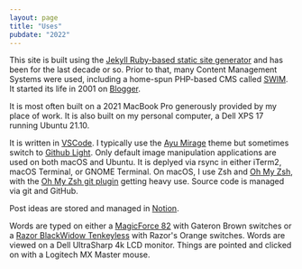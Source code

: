 ```yaml
---
layout: page
title: "Uses"
pubdate: "2022"
---
```


This site is built using the [Jekyll Ruby-based static site generator](https://jekyllrb.com/) and has been for the last decade or so. Prior to that, many Content Management Systems were used, including a home-spun PHP-based CMS called [SWIM](https://daniel.industries/2017/12/26/swim-stock-take-part-2/). It started its life in 2001 on [Blogger](https://www.blogger.com/).

It is most often built on a 2021 MacBook Pro generously provided by my place of work. It is also built on my personal computer, a Dell XPS 17 running Ubuntu 21.10.

It is written in [VSCode](https://code.visualstudio.com/). I typically use the [Ayu Mirage](https://github.com/ayu-theme/vscode-ayu#mirage) theme but sometimes switch to [Github Light](https://github.com/primer/github-vscode-theme). Only default image manipulation applications are used on both macOS and Ubuntu. It is deplyed via rsync in either iTerm2, macOS Terminal, or GNOME Terminal. On macOS, I use Zsh and [Oh My Zsh](https://ohmyz.sh/), with the [Oh My Zsh git plugin](https://github.com/ohmyzsh/ohmyzsh/tree/master/plugins/git) getting heavy use. Source code is managed via git and GitHub.

Post ideas are stored and managed in [Notion](https://www.notion.so/).

Words are typed on either a [MagicForce 82](https://drop.com/buy/magicforce-82-key-mechanical-keyboard) with Gateron Brown switches or a [Razor BlackWidow Tenkeyless](https://www.razer.com/gaming-keyboards/razer-blackwidow-v3-tenkeyless) with Razor's Orange switches. Words are viewed on a Dell UltraSharp 4k LCD monitor. Things are pointed and clicked on with a Logitech MX Master mouse.
